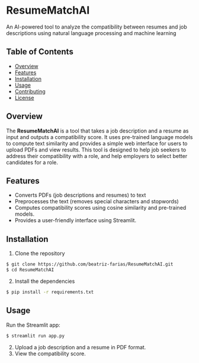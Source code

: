 # ResumeMatchAI

An AI-powered tool to analyze the compatibility between resumes and job descriptions using natural language processing and machine learning

## Table of Contents

- [Overview](#overview)
- [Features](#features)
- [Installation](#installation)
- [Usage](#usage)
- [Contributing](#contributing)
- [License](#license)

## Overview

The **ResumeMatchAI** is a tool that takes a job description and a resume as input and outputs a compatibility score. It uses pre-trained language models to compute text similarity and provides a simple web interface for users to upload PDFs and view results. This tool is designed to help job seekers to address their compatibility with a role, and help employers to select better candidates for a role.

## Features
- Converts PDFs (job descriptions and resumes) to text
- Preprocesses the text (removes special characters and stopwords)
- Computes compatibility scores using cosine similarity and pre-trained models.
- Provides a user-friendly interface using Streamlit.

## Installation
1. Clone the repository
```bash
$ git clone https://github.com/beatriz-farias/ResumeMatchAI.git
$ cd ResumeMatchAI
```
2. Install the dependencies
```bash
$ pip install -r requirements.txt
```

## Usage
Run the Streamlit app:

```bash
$ streamlit run app.py
```
2. Upload a job description and a resume in PDF format.
3. View the compatibility score.